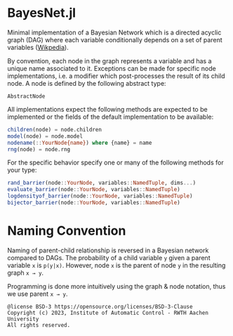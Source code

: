 # BayesNet.jl
Minimal implementation of a Bayesian Network which is a directed acyclic graph (DAG) where each variable conditionally depends on a set of parent variables ([Wikpedia](https://en.wikipedia.org/wiki/Bayesian_network)).

By convention, each node in the graph represents a variable and has a unique name associated to it.
Exceptions can be made for specific node implementations, i.e. a modifier which post-processes the result of its child node.
A node is defined by the following abstract type:
```@doc
AbstractNode
```
All implementations expect the following methods are expected to be implemented or the fields of the default implementation to be available:
```julia
children(node) = node.children
model(node) = node.model
nodename(::YourNode{name}) where {name} = name
rng(node) = node.rng
```
For the specific behavior specify one or many of the following methods for your type:
```julia
rand_barrier(node::YourNode, variables::NamedTuple, dims...)
evaluate_barrier(node::YourNode, variables::NamedTuple)
logdensityof_barrier(node::YourNode, variables::NamedTuple)
bijector_barrier(node::YourNode, variables::NamedTuple)
```


# Naming Convention
Naming of parent-child relationship is reversed in a Bayesian network compared to DAGs.
The probability of a child variable ``y`` given a parent variable ``x`` is ``p(y|x)``.
However, node ``x`` is the parent of node ``y`` in the resulting graph ``x → y``.

Programming is done more intuitively using the graph & node notation, thus we use parent ``x → y``.

```
@license BSD-3 https://opensource.org/licenses/BSD-3-Clause
Copyright (c) 2023, Institute of Automatic Control - RWTH Aachen University
All rights reserved. 
```